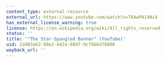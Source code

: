 ```yaml
---
content_type: external-resource
external_url: https://www.youtube.com/watch?v=TKAwPA14Ni4
has_external_license_warning: true
license: https://en.wikipedia.org/wiki/All_rights_reserved
status: ''
title: '"The Star-Spangled Banner" (YouTube)'
uid: 2a903a62-90e2-442a-8897-9cf9b6d76880
wayback_url: ''
---
```

